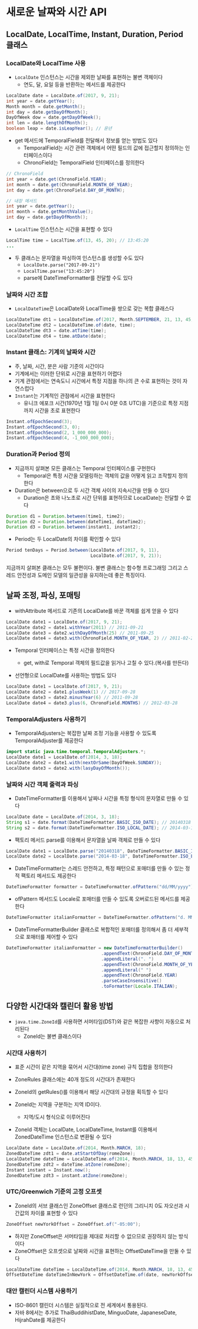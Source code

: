 # 새로운 날짜와 시간 API
## LocalDate, LocalTime, Instant, Duration, Period 클래스
### LocalDate와 LocalTime 사용

- `LocalDate` 인스턴스는 시간을 제외한 날짜를 표현하는 불변 객체이다
  - 연도, 달, 요일 등을 반환하는 메서드를 제공한다

```java
LocalDate date = LocalDate.of(2017, 9, 21);
int year = date.getYear();
Month month = date.getMonth();
int day = date.getDayOfMonth();
DayOfWeek dow = date.getDayOfWeek();
int len = date.lengthOfMonth();
boolean leap = date.isLeapYear(); // 윤년
```

- get 메서드에 TemporalField를 전달해서 정보를 얻는 방법도 있다
  - TemporalField는 시간 관련 객체에서 어떤 필드의 값에 접근할지 정의하는 인터페이스이다
  - ChronoField는 TemporalField 인터페이스를 정의한다

```java
// ChronoField
int year = date.get(ChronoField.YEAR);
int month = date.get(ChronoField.MONTH_OF_YEAR);
int day = date.get(ChronoField.DAY_OF_MONTH);

// 내장 메서드
int year = date.getYear();
int month = date.getMonthValue();
int day = date.getDayOfMonth();
```

- `LocalTime` 인스턴스는 시간을 표현할 수 있다

```java
LocalTime time = LocalTime.of(13, 45, 20); // 13:45:20
...
```

- 두 클래스는 문자열을 파싱하여 인스턴스를 생성할 수도 있다
  - `LocalDate.parse("2017-09-21")`
  - `LocalTime.parse("13:45:20")`
  - parse에 DateTimeFormatter를 전달할 수도 있다

### 날짜와 시간 조합
- `LocalDateTime`은 LocalDate와 LocalTime을 쌍으로 갖는 복합 클래스다

```java
LocalDateTime dt1 = LocalDateTime.of(2017, Month.SEPTEMBER, 21, 13, 45, 20);
LocalDateTime dt2 = LocalDateTime.of(date, time);
LocalDateTime dt3 = date.atTime(time);
LocalDateTime dt4 = time.atDate(date);
```

### Instant 클래스: 기계의 날짜와 시간
- 주, 날짜, 시간, 분은 사람 기준의 시간이다
- 기계에서는 이러한 단위로 시간을 표현하기 어렵다
- 기계 관점에서는 연속도니 시간에서 특정 지점을 하나의 큰 수로 표현하는 것이 자연스럽다
- `Instant`는 기계적인 관점에서 시간을 표현한다
  - 유니크 에포크 시간(1970년 1월 1일 0시 0분 0초 UTC)을 기준으로 특정 지점까지 시간을 초로 표현한다

```java
Instant.ofEpochSecond(3);
Instant.ofEpochSecond(3, 0);
Instant.ofEpochSecond(2, 1_000_000_000);
Instant.ofEpochSecond(4, -1_000_000_000);
```

### Duration과 Period 정의
- 지금까지 살펴본 모든 클래스는 Temporal 인터페이스를 구현한다
  - Temporal은 특정 시간을 모델링하는 객체의 값을 어떻게 읽고 조작할지 정의한다
- Duration은 between으로 두 시간 객체 사이의 지속시간을 만들 수 있다
  - Duration은 초와 나노초로 시간 단위를 표현하므로 LocalDate는 전달할 수 없다

```java
Duration d1 = Duration.between(time1, time2);
Duration d2 = Duration.between(dateTime1, dateTime2);
Duration d3 = Duration.between(instant1, instant2);
```

- Period는 두 LocalDate의 차이를 확인할 수 있다

```java
Period tenDays = Period.between(LocalDate.of(2017, 9, 11),
                                LocalDate.of(2017, 9, 21));
```


지금까지 살펴본 클래스는 모두 불편이다. 불변 클래스는 함수형 프로그래밍 그리고 스레드 안전성과 도메인 모델의 일관성을 유지하는데 좋은 특징이다.

## 날짜 조정, 파싱, 포매팅
- withAttribute 메서드로 기존의 LocalDate를 바꾼 객체를 쉽게 얻을 수 있다

```java
LocalDate date1 = LocalDate.of(2017, 9, 21);
LocalDate date2 = date1.withYear(2011) // 2011-09-21
LocalDate date3 = date2.withDayOfMonth(25) // 2011-09-25
LocalDate date4 = date3.with(ChronoField.MONTH_OF_YEAR, 2) // 2011-02-25
```

- Temporal 인터페이스는 특정 시간을 정의한다
  - get, with로 Temporal 객체의 필드값을 읽거나 고칠 수 있다.(복사를 만든다)

- 선언형으로 LocalDate를 사용하는 방법도 있다

```java
LocalDate date1 = LocalDate.of(2017, 9, 21);
LocalDate date2 = date1.plusWeek(1) // 2017-09-28
LocalDate date3 = date2.minusYear(6) // 2011-09-28
LocalDate date4 = date3.plus(6, ChronoField.MONTHS) // 2012-03-28
```

### TemporalAdjusters 사용하기
- TemporalAdjusters는 복잡한 날짜 조정 기능을 사용할 수 있도록 TemporalAdjuster를 제공한다

```java
import static java.time.temporal.TemporalAdjusters.*;
LocalDate date1 = LocalDate.of(2014, 3, 18);
LocalDate date2 = date1.with(nextOrSame(DayOfWeek.SUNDAY));
LocalDate date3 = date2.with(lasyDayOfMonth());
```

### 날짜와 시간 객체 줄력과 파싱
- DateTimeFormatter를 이용해서 날짜나 시간을 특정 형식의 문자열로 만들 수 있다

```java
LocalDate date = LocalDate.of(2014, 3, 18);
String s1 = date.format(DateTimeFormatter.BASIC_ISO_DATE); // 20140318
String s2 = date.format(DateTimeFormatter.ISO_LOCAL_DATE); // 2014-03-18
```

- 팩토리 메서드 parse를 이용해서 문자열을 날짜 객체로 만들 수 있다

```java
LocalDate date1 = LocalDate.parse("20140318", DateTimeFormatter.BASIC_ISO_DATE);
LocalDate date2 = LocalDate.parse("2014-03-18", DateTimeFormatter.ISO_LOCAL_DATE);
```

- DateTimeFormatter는 스레드 안전하고, 특정 패턴으로 포매터를 만들 수 있는 정적 팩토리 메서드도 제공한다

```java
DateTimeFormatter formatter = DateTimeFormatter.ofPattern("dd/MM/yyyy");
```

- ofPattern 메서드도 Locale로 포매터를 만들 수 있도록 오버로드된 메서드를 제공한다

```java
DateTimeFormatter italianFormatter = DateTimeFormatter.ofPattern("d. MMMM yyyy", Locale.ITALIAN);
```

- DateTimeFormatterBuilder 클래스로 복합적인 포매터를 정의해서 좀 더 세부적으로 포매터를 제어할 수 있다

```java
DateTimeFormatter italianFormatter = new DateTimeFormatterBuilder()
                                    .appendText(ChronoField.DAY_OF_MONTH)
                                    .appendLiteral(". ")
                                    .appendText(ChronoField.MONTH_OF_YEAR)
                                    .appendLiteral(" ")
                                    .appendText(ChronoField.YEAR)
                                    .parseCaseInsensitive()
                                    .toFormatter(Locale.ITALIAN);
```

## 다양한 시간대와 캘린더 활용 방법
- `java.time.ZoneId`를 사용하면 서머타임(DST)와 같은 복잡한 사항이 자동으로 처리된다
  - ZoneId는 불변 클래스이다

### 시간대 사용하기
- 표준 시간이 같은 지역을 묶어서 시간대(time zone) 규칙 집합을 정의한다
- ZoneRules 클래스에는 40개 정도의 시간대가 존재한다
- ZoneId의 getRules()를 이용해서 해당 시간대의 규정을 획득할 수 있다
- ZoneId는 지역을 구분하는 지역 ID이다.
  - 지역/도시 형식으로 이루어진다

- ZoneId 객체는 LocalDate, LocalDateTime, Instant를 이용해서 ZonedDateTime 인스턴스로 변환될 수 있다

```java
LocalDate date = LocalDate.of(2014, Month.MARCH, 18);
ZonedDateTime zdt1 = date.atStartOfDay(romeZone);
LocalDateTime dateTime = LocalDateTime.of(2014, Month.MARCH, 18, 13, 45);
ZonedDateTime zdt2 = dateTime.atZone(romeZone);
Instant instant = Instant.now();
ZonedDateTime zdt3 = instant.atZone(romeZone);
```

### UTC/Greenwich 기준의 고정 오프셋
- ZoneId의 서브 클래스인 ZoneOffset 클래스로 런던의 그리니치 0도 자오선과 시간값의 차이를 표현할 수 있다

```java
ZoneOffset newYorkOffset = ZoneOffset.of("-05:00");
```

- 하지만 ZoneOffset은 서머타임을 제대로 처리할 수 없으므로 권장하지 않는 방식이다
- ZoneOffset은 오프셋으로 날짜와 시간을 표현하는 OffsetDateTime을 만둘 수 있다

```java
LocalDateTime dateTime = LocalDateTime.of(2014, Month.MARCH, 18, 13, 45);
OffsetDateTime dateTimeInNewYork = OffsetDateTime.of(date, newYorkOffset);
```

### 대안 캘린더 시스템 사용하기
- ISO-8601 캘린더 시스템은 실질적으로 전 세계에서 통용된다.
- 자바 8에서는 추가로 ThaiBuddihistDate, MinguoDate, JapaneseDate, HijrahDate를 제공한다

